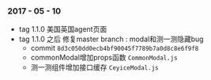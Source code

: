 
### 2017 - 05 - 10
* tag 1.1.0 美国英国agent页面
* tag 1.1.0 之后 修复master branch : modal和测一测隐藏bug
  - commit `8d3c050dd0ecb4bf90045f7789b7a0d8c8e6f9f8`
  - commonModal增加props函数  `CommonModal.js`
  - 测一测组件增加接口缓存 `CeyiceModal.js`
